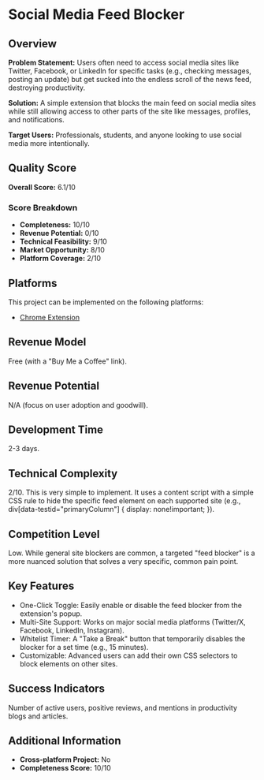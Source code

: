 # Social Media Feed Blocker

## Overview
**Problem Statement:** Users often need to access social media sites like Twitter, Facebook, or LinkedIn for specific tasks (e.g., checking messages, posting an update) but get sucked into the endless scroll of the news feed, destroying productivity.

**Solution:** A simple extension that blocks the main feed on social media sites while still allowing access to other parts of the site like messages, profiles, and notifications.

**Target Users:** Professionals, students, and anyone looking to use social media more intentionally.

## Quality Score
**Overall Score:** 6.1/10

### Score Breakdown
- **Completeness:** 10/10
- **Revenue Potential:** 0/10
- **Technical Feasibility:** 9/10
- **Market Opportunity:** 8/10
- **Platform Coverage:** 2/10

## Platforms
This project can be implemented on the following platforms:
- [Chrome Extension](./platforms/chrome-extension/)

## Revenue Model
Free (with a "Buy Me a Coffee" link).

## Revenue Potential
N/A (focus on user adoption and goodwill).

## Development Time
2-3 days.

## Technical Complexity
2/10. This is very simple to implement. It uses a content script with a simple CSS rule to hide the specific feed element on each supported site (e.g., div[data-testid="primaryColumn"] { display: none!important; }).

## Competition Level
Low. While general site blockers are common, a targeted "feed blocker" is a more nuanced solution that solves a very specific, common pain point.

## Key Features
- One-Click Toggle: Easily enable or disable the feed blocker from the extension's popup.
- Multi-Site Support: Works on major social media platforms (Twitter/X, Facebook, LinkedIn, Instagram).
- Whitelist Timer: A "Take a Break" button that temporarily disables the blocker for a set time (e.g., 15 minutes).
- Customizable: Advanced users can add their own CSS selectors to block elements on other sites.

## Success Indicators
Number of active users, positive reviews, and mentions in productivity blogs and articles.

## Additional Information
- **Cross-platform Project:** No
- **Completeness Score:** 10/10
